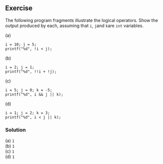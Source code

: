 ## Exercise
The following program fragments illustrate the logical operators. Show the output produced by each, assuming that `i`, `j`and `k`are `int` variables.

(a)
```
i = 10; j = 5;
printf("%d", !i < j);
```

(b)
```
i = 2; j = 1;
printf("%d", !!i + !j);
```

(c)
```
i = 5; j = 0; k = -5;
printf("%d", i && j || k);
```

(d)
```
i = 1; j = 2; k = 3;
printf("%d", i < j || k);
```

### Solution
(a) `1`</br>
(b) `1`</br>
(c) `1`</br>
(d) `1`